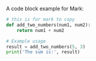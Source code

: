 A code block example for Mark:

```py title="add_numbers.py" linenums="1" hl_lines="2-3"
# this is for mark to copy
def add_two_numbers(num1, num2):
    return num1 + num2

# Example usage
result = add_two_numbers(5, 3)
print('The sum is:', result)
```